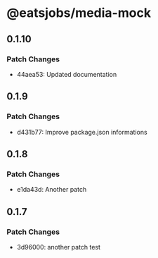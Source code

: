 # @eatsjobs/media-mock

## 0.1.10

### Patch Changes

- 44aea53: Updated documentation

## 0.1.9

### Patch Changes

- d431b77: Improve package.json informations

## 0.1.8

### Patch Changes

- e1da43d: Another patch

## 0.1.7

### Patch Changes

- 3d96000: another patch test
